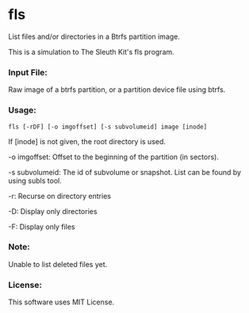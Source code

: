 # fls
List files and/or directories in a Btrfs partition image.

This is a simulation to The Sleuth Kit's fls program.

### Input File:
Raw image of a btrfs partition, or a partition device file using btrfs.

### Usage:
```
fls [-rDF] [-o imgoffset] [-s subvolumeid] image [inode]
```

If [inode] is not given, the root directory is used.

-o imgoffset: Offset to the beginning of the partition (in sectors).

-s subvolumeid: The id of subvolume or snapshot. List can be found by using subls tool.

-r: Recurse on directory entries

-D: Display only directories

-F: Display only files

### Note:
Unable to list deleted files yet.

### License:
This software uses MIT License.
